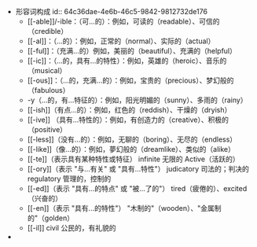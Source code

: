 - 形容词构成
  id:: 64c36dae-4e6b-46c5-9842-9812732de176
	- [[-able]]/-ible：（可…的）：例如，可读的（readable）、可信的（credible）
	- [[-al]]：（…的）：例如，正常的（normal）、实际的（actual）
	- [[-ful]]：（充满…的）例如，美丽的（beautiful）、充满的（helpful）
	- [[-ic]]：（…的，具有…的特性）：例如，英雄的（heroic）、音乐的（musical）
	- [[-ous]]：（…的，充满…的）：例如，宝贵的（precious）、梦幻般的（fabulous）
	- -y（…的，有…特征的）：例如，阳光明媚的（sunny）、多雨的（rainy）
	- [[-ish]]（有点…的）：例如，红色的（reddish）、干燥的（dryish）
	- [[-ive]] （具有…特性的）：例如，有创造力的（creative）、积极的（positive）
	- [[-less]]（没有…的）：例如，无聊的（boring）、无尽的（endless）
	- [[-like]]（像…的）：例如，夢幻般的（dreamlike）、类似的（alike）
	- [[-te]]（表示具有某种特性或特征） infinite 无限的 Active（活跃的）
	- [[-ory]]（表示 "与...有关" 或 "具有...特性"） judicatory 司法的；判决的 regulatory 管理的，控制的
	- [[-ed]]（表示 "具有...的特点" 或 "被...了的"） tired（疲倦的）、excited（兴奋的）
	- [[-en]]（表示 "具有...的特性"） "木制的"（wooden）、"金属制的"（golden）
	- [[-il]] civil 公民的，有礼貌的
-
